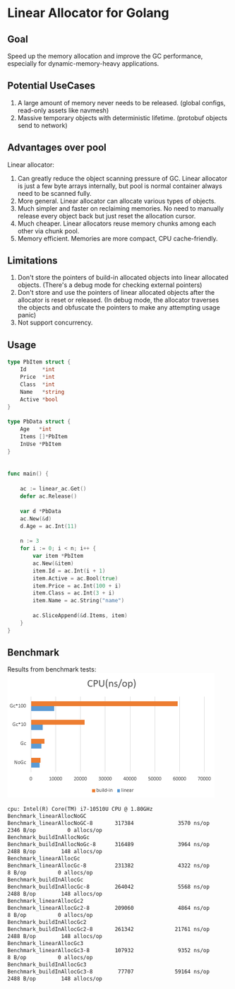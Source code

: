 
# Linear Allocator for Golang

## Goal
Speed up the memory allocation and improve the GC performance, especially for dynamic-memory-heavy applications.

## Potential UseCases
1. A large amount of memory never needs to be released. (global configs, read-only assets like navmesh)
2. Massive temporary objects with deterministic lifetime. (protobuf objects send to network)

## Advantages over pool
Linear allocator:

1. Can greatly reduce the object scanning pressure of GC. Linear allocator is just a few byte arrays internally, but pool is normal container always need to be scanned fully.
2. More general. Linear allocator can allocate various types of objects.
3. Much simpler and faster on reclaiming memories. No need to manually release every object back but just reset the allocation cursor.
4. Much cheaper. Linear allocators reuse memory chunks among each other via chunk pool. 
5. Memory efficient. Memories are more compact, CPU cache-friendly. 

## Limitations
1. Don't store the pointers of build-in allocated objects into linear allocated objects. (There's a debug mode for checking external pointers)
2. Don't store and use the pointers of linear allocated objects after the allocator is reset or released. (In debug mode, the allocator traverses the objects and obfuscate the pointers to make any attempting usage panic)
3. Not support concurrency. 


## Usage

```go
type PbItem struct {
	Id     *int
	Price  *int
	Class  *int
	Name   *string
	Active *bool
}

type PbData struct {
	Age   *int
	Items []*PbItem
	InUse *PbItem
}


func main() {
	
	ac := linear_ac.Get()
	defer ac.Release()
	
	var d *PbData
	ac.New(&d)
	d.Age = ac.Int(11)

	n := 3
	for i := 0; i < n; i++ {
		var item *PbItem
		ac.New(&item)
		item.Id = ac.Int(i + 1)
		item.Active = ac.Bool(true)
		item.Price = ac.Int(100 + i)
		item.Class = ac.Int(3 + i)
		item.Name = ac.String("name")

		ac.SliceAppend(&d.Items, item)
	}
}
```

## Benchmark
Results from benchmark tests:
![bench](./bench.png)
``` 
cpu: Intel(R) Core(TM) i7-10510U CPU @ 1.80GHz
Benchmark_linearAllocNoGC
Benchmark_linearAllocNoGC-8       317384              3570 ns/op            2346 B/op          0 allocs/op
Benchmark_buildInAllocNoGc
Benchmark_buildInAllocNoGc-8      316489              3964 ns/op            2488 B/op        148 allocs/op
Benchmark_linearAllocGc
Benchmark_linearAllocGc-8         231382              4322 ns/op               8 B/op          0 allocs/op
Benchmark_buildInAllocGc
Benchmark_buildInAllocGc-8        264042              5568 ns/op            2488 B/op        148 allocs/op
Benchmark_linearAllocGc2
Benchmark_linearAllocGc2-8        209060              4864 ns/op               8 B/op          0 allocs/op
Benchmark_buildInAllocGc2
Benchmark_buildInAllocGc2-8       261342             21761 ns/op            2488 B/op        148 allocs/op
Benchmark_linearAllocGc3
Benchmark_linearAllocGc3-8        107932              9352 ns/op               8 B/op          0 allocs/op
Benchmark_buildInAllocGc3
Benchmark_buildInAllocGc3-8        77707             59164 ns/op            2488 B/op        148 allocs/op

```

